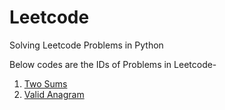 # Leetcode
Solving Leetcode Problems in Python

Below codes are the IDs of Problems in Leetcode-

1. [Two Sums](https://github.com/KIRTISHD/Leetcode/tree/master/Two%20Sum)
242. [Valid Anagram](https://github.com/KIRTISHD/Leetcode/tree/master/Valid%20Anagrams)
